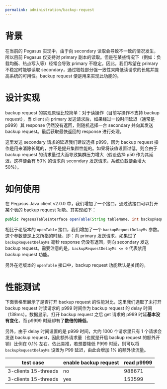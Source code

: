 ```yaml
---
permalink: administration/backup-request
---
```


# 背景
在当前的 Pegasus 实现中，由于向 secondary 读取会导致不一致的情况发生，所以目前 Pegasus 仅支持对 primary 副本的读取。但是在某些情况下（例如：负载均衡、热点写入等）经常会导致 primary 不稳定。因此，我们希望在 primary 不稳定时能够读取 secondary，通过牺牲部分强一致性来降低读请求的长尾并提高系统的可用性。backup request 便是用来实现此功能的。

# 设计实现

backup request 的实现原理比较简单：对于读操作（目前写操作不支持 backup request），当 client 向 primary 发送请求后，如果经过一段时间延迟（通常是 p999）其 response 仍然没有返回，则随机选择一台 secondary 并向其发送 backup request。最后获取最快返回的 response 进行处理。

这里发送 secondary 请求的延迟我们建议选择 p999，因为 backup request 操作是用来消除长尾的，并不是提升集群性能的。如果将该值设置过低，则会由于 backup request 的请求量过大而导致集群压力增大（假设选择 p50 作为其延迟，这样便会有 50% 的请求向 secondary 发送请求，系统负载便会增大 50%）。

# 如何使用
在 Pegasus Java client v2.0.0 中，我们增加了一个接口，通过该接口可以打开某个表的 backup request 功能。其实现如下：
```java
public PegasusTableInterface openTable(String tableName, int backupRequestDelayMs) throws PException;
```

相比于老版本的 `openTable` 接口，我们增加了一个 `backupRequestDelayMs` 参数。这个参数便是上文所指的时延，即：向 primary 发送请求，如果过了 `backupRequestDelayMs` 毫秒 response 仍没有返回，则向 secondary 发送 backup request。需要注意的是，`backupRequestDelayMs <= 0` 代表禁用 backup request 功能。

另外在老版本的 `openTable` 接口中，backup request 功能默认是关闭的。

# 性能测试

下面表格里展示了是否打开 backup request 的性能对比，这里我们选取了未打开 backup request 时读请求的 p999 时间作为 backup request 的 delay 时间（138ms）。数据显示，打开 backup request 之后 get 请求的 p999 时延**基本没有变化**，而 p9999 时延却有了**数倍的降低**。

另外，由于 delay 时间设置的是 p999 时间，大约 1000 个请求里只有 1 个请求会发送 backup request，因此额外请求量（也就是开启 backup request 的额外开销）比例在 0.1% 左右。依此类推，若想要降低 P999 时延，则可以将 `backupRequestDelayMs` 设置为 P99 延迟，由此会增加 1% 的额外读流量。

|  test case   | enable backup request  |  read p9999  |
| ---- | ---- | ---- |
| 3-clients 15-threads | no | 988671 |
| 3-clients 15-threads | yes | 153599 |
